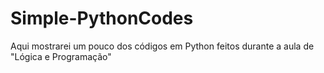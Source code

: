 # Simple-PythonCodes
Aqui mostrarei um pouco dos códigos em Python feitos durante a aula de "Lógica e Programação"
